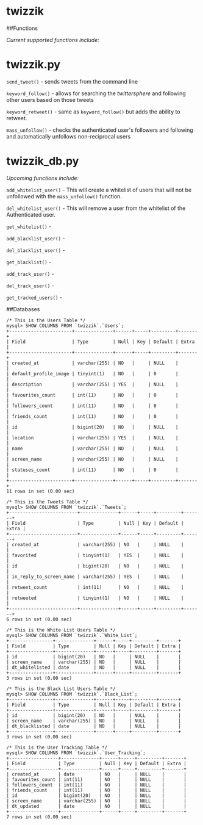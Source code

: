 twizzik
=======
##Functions

_Current supported functions include:_

**twizzik.py**  
 ========

`send_tweet()` - sends tweets from the command line  

`keyword_follow()` - allows for searching the _twittersphere_ and following other users based on those tweets  

`keyword_retweet()` - same as `keyword_follow()` but adds the ability to retweet.  

`mass_unfollow()` - checks the authenticated user's followers and following and automatically unfollows non-reciprocal users  

**twizzik_db.py**  
 ===========  

_Upcoming functions include:_  

`add_whitelist_user()` -  This will create a whitelist of users that will not be unfollowed with the `mass_unfollow()` function.  

`del_whitelist_user()` -  This will remove a user from the whitelist of the Authenticated user.

`get_whitelist()` -  

`add_blacklist_user()` -  

`del_blacklist_user()` -  

`get_blacklist()` -  

`add_track_user()` -  

`del_track_user()` -  

`get_tracked_users()` -  

##Databases
```
/* This is the Users Table */
mysql> SHOW COLUMNS FROM `twizzik`.`Users`;
+-----------------------+--------------+------+-----+---------+-------+
| Field                 | Type         | Null | Key | Default | Extra |
+-----------------------+--------------+------+-----+---------+-------+
| created_at            | varchar(255) | NO   |     | NULL    |       |
| default_profile_image | tinyint(1)   | NO   |     | 0       |       |
| description           | varchar(255) | YES  |     | NULL    |       |
| favourites_count      | int(11)      | NO   |     | 0       |       |
| followers_count       | int(11)      | NO   |     | 0       |       |
| friends_count         | int(11)      | NO   |     | 0       |       |
| id                    | bigint(20)   | NO   |     | NULL    |       |
| location              | varchar(255) | YES  |     | NULL    |       |
| name                  | varchar(255) | NO   |     | NULL    |       |
| screen_name           | varchar(255) | NO   |     | NULL    |       |
| statuses_count        | int(11)      | NO   |     | 0       |       |
+-----------------------+--------------+------+-----+---------+-------+
11 rows in set (0.00 sec)

```
```
/* This is the Tweets Table */
mysql> SHOW COLUMNS FROM `twizzik`.`Tweets`;
+-------------------------+--------------+------+-----+---------+-------+
| Field                   | Type         | Null | Key | Default | Extra |
+-------------------------+--------------+------+-----+---------+-------+
| created_at              | varchar(255) | NO   |     | NULL    |       |
| favorited               | tinyint(1)   | YES  |     | NULL    |       |
| id                      | bigint(20)   | NO   |     | NULL    |       |
| in_reply_to_screen_name | varchar(255) | YES  |     | NULL    |       |
| retweet_count           | int(11)      | NO   |     | NULL    |       |
| retweeted               | tinyint(1)   | NO   |     | NULL    |       |
+-------------------------+--------------+------+-----+---------+-------+
6 rows in set (0.00 sec)
```
```
/* This is the White List Users Table */
mysql> SHOW COLUMNS FROM `twizzik`.`White_List`;
+----------------+--------------+------+-----+---------+-------+
| Field          | Type         | Null | Key | Default | Extra |
+----------------+--------------+------+-----+---------+-------+
| id             | bigint(20)   | NO   |     | NULL    |       |
| screen_name    | varchar(255) | NO   |     | NULL    |       |
| dt_whitelisted | date         | NO   |     | NULL    |       |
+----------------+--------------+------+-----+---------+-------+
3 rows in set (0.00 sec)
```
```
/* This is the Black List Users Table */
mysql> SHOW COLUMNS FROM `twizzik`.`Black_List`;
+----------------+--------------+------+-----+---------+-------+
| Field          | Type         | Null | Key | Default | Extra |
+----------------+--------------+------+-----+---------+-------+
| id             | bigint(20)   | NO   |     | NULL    |       |
| screen_name    | varchar(255) | NO   |     | NULL    |       |
| dt_blacklisted | date         | NO   |     | NULL    |       |
+----------------+--------------+------+-----+---------+-------+
3 rows in set (0.00 sec)
```
```
/* This is the User Tracking Table */
mysql> SHOW COLUMNS FROM `twizzik`.`User_Tracking`;
+------------------+--------------+------+-----+---------+-------+
| Field            | Type         | Null | Key | Default | Extra |
+------------------+--------------+------+-----+---------+-------+
| created_at       | date         | NO   |     | NULL    |       |
| favourites_count | int(11)      | NO   |     | NULL    |       |
| followers_count  | int(11)      | NO   |     | NULL    |       |
| friends_count    | int(11)      | NO   |     | NULL    |       |
| id               | bigint(20)   | NO   |     | NULL    |       |
| screen_name      | varchar(255) | NO   |     | NULL    |       |
| dt_updated       | date         | NO   |     | NULL    |       |
+------------------+--------------+------+-----+---------+-------+
7 rows in set (0.00 sec)
```


